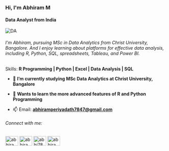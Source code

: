 
### Hi, I'm Abhiram M
#### Data Analyst from India
![DA](https://user-images.githubusercontent.com/88245799/133374162-a8e645bb-f6ea-43a3-a699-3405cbe19420.jpg)

###### I'm Abhiram, pursuing MSc in Data Analytics from Christ University, Bangalore. And I enjoy learning about platforms for effective data analysis, including R, Python, SQL, spreadsheets, Tableau, and Power BI. 

Skills: **R Programming | Python | Excel | Data Analysis | SQL**

- 🌱 **I’m currently studying MSc Data Analytics at Christ University, Bangalore**
- 💞️ **Wants to learn the more advanced features of R and Python Programming**

- 📫 Email: **abhiramperiyadath7847@gmail.com**

###### Connect with me:
<a href="https://twitter.com/abhiram29762135" target="blank"><img align="center" src="https://raw.githubusercontent.com/rahuldkjain/github-profile-readme-generator/master/src/images/icons/Social/twitter.svg" alt="abhiram29762135" height="30" width="40" /></a>
<a href="https://linkedin.com/in/abhiram-m" target="blank"><img align="center" src="https://raw.githubusercontent.com/rahuldkjain/github-profile-readme-generator/master/src/images/icons/Social/linked-in-alt.svg" alt="abhiram m" height="30" width="40" /></a>
<a href="https://kaggle.com/abhi7847" target="blank"><img align="center" src="https://raw.githubusercontent.com/rahuldkjain/github-profile-readme-generator/master/src/images/icons/Social/kaggle.svg" alt="abhi7847" height="30" width="40" /></a>
<a href="https://instagram.com/abhiram.7847" target="blank"><img align="center" src="https://raw.githubusercontent.com/rahuldkjain/github-profile-readme-generator/master/src/images/icons/Social/instagram.svg" alt="abhiram.7847" height="30" width="40" /></a>
</p>

